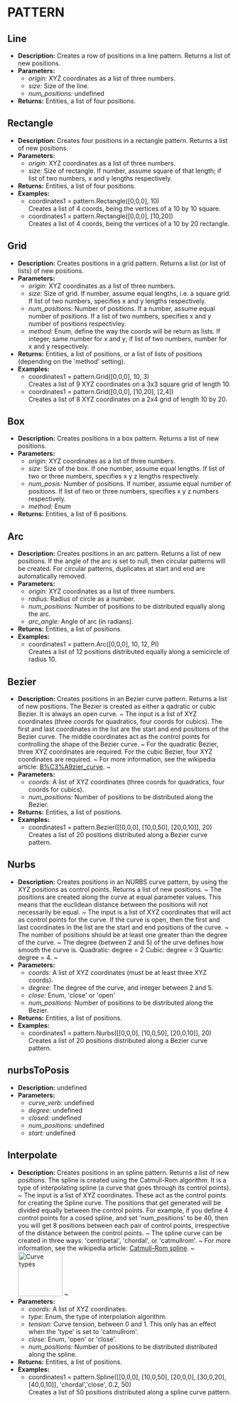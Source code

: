 # PATTERN    

## Line  
* **Description:** Creates a row of positions in a line pattern. Returns a list of new positions.  
* **Parameters:**  
  * *origin:* XYZ coordinates as a list of three numbers.  
  * *size:* Size of the line.  
  * *num_positions:* undefined  
* **Returns:** Entities, a list of four positions.  
  
## Rectangle  
* **Description:** Creates four positions in a rectangle pattern. Returns a list of new positions.  
* **Parameters:**  
  * *origin:* XYZ coordinates as a list of three numbers.  
  * *size:* Size of rectangle. If number, assume square of that length; if list of two numbers, x and y lengths respectively.  
* **Returns:** Entities, a list of four positions.  
* **Examples:**  
  * coordinates1 = pattern.Rectangle([0,0,0], 10)  
    Creates a list of 4 coords, being the vertices of a 10 by 10 square.  
  * coordinates1 = pattern.Rectangle([0,0,0], [10,20])  
    Creates a list of 4 coords, being the vertices of a 10 by 20 rectangle.
  
  
## Grid  
* **Description:** Creates positions in a grid pattern. Returns a list (or list of lists) of new positions.  
* **Parameters:**  
  * *origin:* XYZ coordinates as a list of three numbers.  
  * *size:* Size of grid. If number, assume equal lengths, i.e. a square grid.
If list of two numbers, specifies x and y lengths respectively.  
  * *num_positions:* Number of positions. If a number, assume equal number of positions.
If a list of two numbers, specifies x and y number of positions respectivley.  
  * *method:* Enum, define the way the coords will be return as lists.
If integer, same number for x and y; if list of two numbers, number for x and y respectively.  
* **Returns:** Entities, a list of positions, or a list of lists of positions (depending on the 'method' setting).  
* **Examples:**  
  * coordinates1 = pattern.Grid([0,0,0], 10, 3)  
    Creates a list of 9 XYZ coordinates on a 3x3 square grid of length 10.  
  * coordinates1 = pattern.Grid([0,0,0], [10,20], [2,4])  
    Creates a list of 8 XYZ coordinates on a 2x4 grid of length 10 by 20.
  
  
## Box  
* **Description:** Creates positions in a box pattern. Returns a list of new positions.  
* **Parameters:**  
  * *origin:* XYZ coordinates as a list of three numbers.  
  * *size:* Size of the box. If one number, assume equal lengths.
If list of two or three numbers, specifies x y z lengths respectively.  
  * *num_posis:* Number of positions. If number, assume equal number of positions.
If list of two or three numbers, specifies x y z numbers respectively.  
  * *method:* Enum  
* **Returns:** Entities, a list of 6 positions.  
  
## Arc  
* **Description:** Creates positions in an arc pattern. Returns a list of new positions.
If the angle of the arc is set to null, then circular patterns will be created.
For circular patterns, duplicates at start and end are automatically removed.  
* **Parameters:**  
  * *origin:* XYZ coordinates as a list of three numbers.  
  * *radius:* Radius of circle as a number.  
  * *num_positions:* Number of positions to be distributed equally along the arc.  
  * *arc_angle:* Angle of arc (in radians).  
* **Returns:** Entities, a list of positions.  
* **Examples:**  
  * coordinates1 = pattern.Arc([0,0,0], 10, 12, PI)  
    Creates a list of 12 positions distributed equally along a semicircle of radius 10.
  
  
## Bezier  
* **Description:** Creates positions in an Bezier curve pattern. Returns a list of new positions.
The Bezier is created as either a qadratic or cubic Bezier. It is always an open curve.
~
The input is a list of XYZ coordinates (three coords for quadratics, four coords for cubics).
The first and last coordinates in the list are the start and end positions of the Bezier curve.
The middle coordinates act as the control points for controlling the shape of the Bezier curve.
~
For the quadratic Bezier, three XYZ coordinates are required.
For the cubic Bezier, four XYZ coordinates are required.
~
For more information, see the wikipedia article: <a href="https://en.wikipedia.org/wiki/B%C3%A9zier_curve">B%C3%A9zier_curve</a>.
~  
* **Parameters:**  
  * *coords:* A list of XYZ coordinates (three coords for quadratics, four coords for cubics).  
  * *num_positions:* Number of positions to be distributed along the Bezier.  
* **Returns:** Entities, a list of positions.  
* **Examples:**  
  * coordinates1 = pattern.Bezier([[0,0,0], [10,0,50], [20,0,10]], 20)  
    Creates a list of 20 positions distributed along a Bezier curve pattern.
  
  
## Nurbs  
* **Description:** Creates positions in an NURBS curve pattern, by using the XYZ positions as control points.
Returns a list of new positions.
~
The positions are created along the curve at equal parameter values.
This means that the euclidean distance between the positions will not necessarily be equal.
~
The input is a list of XYZ coordinates that will act as control points for the curve.
If the curve is open, then the first and last coordinates in the list are the start and end positions of the curve.
~
The number of positions should be at least one greater than the degree of the curve.
~
The degree (between 2 and 5) of the urve defines how smooth the curve is.
Quadratic: degree = 2
Cubic: degree = 3
Quartic: degree = 4.
~  
* **Parameters:**  
  * *coords:* A list of XYZ coordinates (must be at least three XYZ coords).  
  * *degree:* The degree of the curve, and integer between 2 and 5.  
  * *close:* Enum, 'close' or 'open'  
  * *num_positions:* Number of positions to be distributed along the Bezier.  
* **Returns:** Entities, a list of positions.  
* **Examples:**  
  * coordinates1 = pattern.Nurbs([[0,0,0], [10,0,50], [20,0,10]], 20)  
    Creates a list of 20 positions distributed along a Bezier curve pattern.
  
  
## nurbsToPosis  
* **Description:** undefined  
* **Parameters:**  
  * *curve_verb:* undefined  
  * *degree:* undefined  
  * *closed:* undefined  
  * *num_positions:* undefined  
  * *start:* undefined  
  
## Interpolate  
* **Description:** Creates positions in an spline pattern. Returns a list of new positions.
The spline is created using the Catmull-Rom algorithm.
It is a type of interpolating spline (a curve that goes through its control points).
~
The input is a list of XYZ coordinates. These act as the control points for creating the Spline curve.
The positions that get generated will be divided equally between the control points.
For example, if you define 4 control points for a cosed spline, and set 'num_positions' to be 40,
then you will get 8 positions between each pair of control points,
irrespective of the distance between the control points.
~
The spline curve can be created in three ways: 'centripetal', 'chordal', or 'catmullrom'.
~
For more information, see the wikipedia article:
<a href="https://en.wikipedia.org/wiki/Centripetal_Catmull%E2%80%93Rom_spline">Catmull–Rom spline</a>.
~
<img src="https://upload.wikimedia.org/wikipedia/commons/2/2f/Catmull-Rom_examples_with_parameters..png"
alt="Curve types" width="100">
~  
* **Parameters:**  
  * *coords:* A list of XYZ coordinates.  
  * *type:* Enum, the type of interpolation algorithm.  
  * *tension:* Curve tension, between 0 and 1. This only has an effect when the 'type' is set to 'catmullrom'.  
  * *close:* Enum, 'open' or 'close'.  
  * *num_positions:* Number of positions to be distributed distributed along the spline.  
* **Returns:** Entities, a list of positions.  
* **Examples:**  
  * coordinates1 = pattern.Spline([[0,0,0], [10,0,50], [20,0,0], [30,0,20], [40,0,10]], 'chordal','close', 0.2, 50)  
    Creates a list of 50 positions distributed along a spline curve pattern.
  
  

